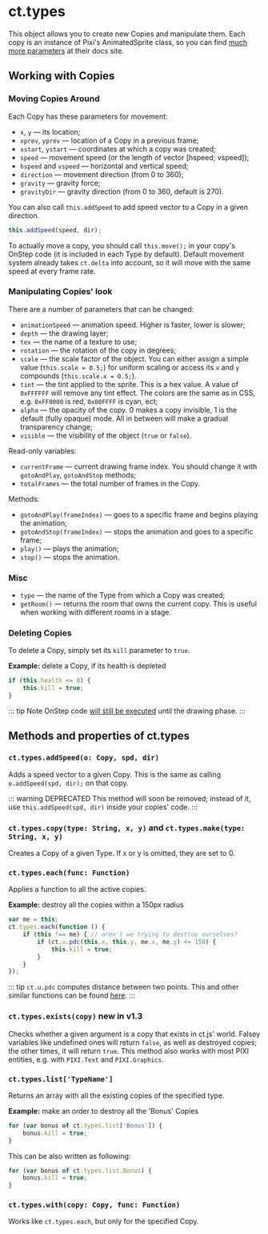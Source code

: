 # ct.types

This object allows you to create new Copies and manipulate them. Each copy is an instance of Pixi's AnimatedSprite class, so you can find [much more parameters](https://pixijs.download/release/docs/PIXI.AnimatedSprite.html) at their docs site.

## Working with Copies

### Moving Copies Around

Each Copy has these parameters for movement:

- `x`, `y` — its location;
- `xprev`, `yprev` — location of a Copy in a previous frame;
- `xstart`, `ystart` — coordinates at which a copy was created;
- `speed` — movement speed (or the length of vector [hspeed; vspeed]);
- `hspeed` and `vspeed` — horizontal and vertical speed;
- `direction` — movement direction (from 0 to 360);
- `gravity` — gravity force;
- `gravityDir` — gravity direction (from 0 to 360, default is 270).

You can also call `this.addSpeed` to add speed vector to a Copy in a given direction.

```js
this.addSpeed(speed, dir);
```

To actually move a copy, you should call `this.move();` in your copy's OnStep code (it is included in each Type by default). Default movement system already takes `ct.delta` into account, so it will move with the same speed at every frame rate.

### Manipulating Copies' look

There are a number of parameters that can be changed:

- `animationSpeed` — animation speed. Higher is faster, lower is slower;
- `depth` — the drawing layer;
- `tex` — the name of a texture to use;
- `rotation` — the rotation of the copy in degrees;
- `scale` — the scale factor of the object. You can either assign a simple value (`this.scale = 0.5;`) for uniform scaling or access its `x` and `y` compounds (`this.scale.x = 0.5;`).
- `tint` — the tint applied to the sprite. This is a hex value. A value of `0xFFFFFF` will remove any tint effect. The colors are the same as in CSS, e.g. `0xFF0000` is red, `0x00FFFF` is cyan, ect;
- `alpha` — the opacity of the copy. 0 makes a copy invisible, 1 is the default (fully opaque) mode. All in between will make a gradual transparency change;
- `visible` — the visibility of the object (`true` or `false`).

Read-only variables:

- `currentFrame` — current drawing frame index. You should change it with `gotoAndPlay`, `gotoAndStop` methods;
- `totalFrames` — the total number of frames in the Copy.

Methods:

- `gotoAndPlay(frameIndex)` — goes to a specific frame and begins playing the animation;
- `gotoAndStop(frameIndex)` — stops the animation and goes to a specific frame;
- `play()` — plays the animation;
- `stop()` — stops the animation.

### Misc

- `type` — the name of the Type from which a Copy was created;
- `getRoom()` — returns the room that owns the current copy. This is useful when working with different rooms in a stage.

### Deleting Copies

To delete a Copy, simply set its `kill` parameter to `true`.

**Example:** delete a Copy, if its health is depleted

```js
if (this.health <= 0) {
    this.kill = true;
}
```

::: tip Note
OnStep code [will still be executed](ct.html#Event-sequence) until the drawing phase.
:::

## Methods and properties of ct.types

### `ct.types.addSpeed(o: Copy, spd, dir)`

Adds a speed vector to a given Copy. This is the same as calling `o.addSpeed(spd, dir);` on that copy.

::: warning DEPRECATED
This method will soon be removed; instead of it, use `this.addSpeed(spd, dir)` inside your copies' code.
:::

### `ct.types.copy(type: String, x, y)` and `ct.types.make(type: String, x, y)`

Creates a Copy of a given Type. If x or y is omitted, they are set to 0.

### `ct.types.each(func: Function)`

Applies a function to all the active copies.

**Example:** destroy all the copies within a 150px radius

```js
var me = this;
ct.types.each(function () {
    if (this !== me) { // aren't we trying to destroy ourselves?
        if (ct.u.pdc(this.x, this.y, me.x, me.y) <= 150) {
            this.kill = true;
        }
    }
});
```

::: tip
`ct.u.pdc` computes distance between two points. This and other similar functions can be found [here](ct.u.html).
:::

### `ct.types.exists(copy)` <badge>new in v1.3</badge>

Checks whether a given argument is a copy that exists in ct.js' world. Falsey variables like undefined ones will return `false`, as well as destroyed copies; the other times, it will return `true`. This method also works with most PIXI entities, e.g. with `PIXI.Text` and `PIXI.Graphics`.

### `ct.types.list['TypeName']`

Returns an array with all the existing copies of the specified type.

**Example:** make an order to destroy all the 'Bonus' Copies

```js
for (var bonus of ct.types.list['Bonus']) {
    bonus.kill = true;
}
```

This can be also written as following:

```js
for (var bonus of ct.types.list.Bonus) {
    bonus.kill = true;
}
```

### `ct.types.with(copy: Copy, func: Function)`

Works like `ct.types.each`, but only for the specified Copy.